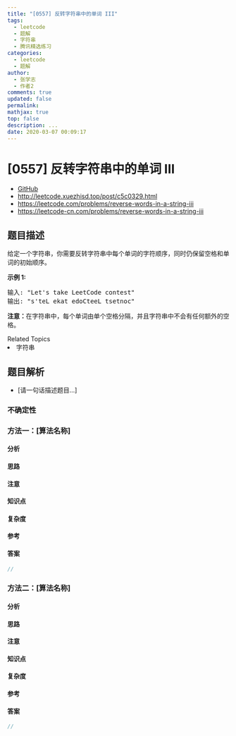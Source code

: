 ```yaml
---
title: "[0557] 反转字符串中的单词 III"
tags:
  - leetcode
  - 题解
  - 字符串
  - 腾讯精选练习
categories:
  - leetcode
  - 题解
author:
  - 张学志
  - 作者2
comments: true
updated: false
permalink:
mathjax: true
top: false
description: ...
date: 2020-03-07 00:09:17
---
```



# [0557] 反转字符串中的单词 III
* [GitHub](https://github.com/algoboy101/LeetCodeCrowdsource/tree/master/_posts/QA/%5B0557%5D%20%E5%8F%8D%E8%BD%AC%E5%AD%97%E7%AC%A6%E4%B8%B2%E4%B8%AD%E7%9A%84%E5%8D%95%E8%AF%8D%20III.md)
* http://leetcode.xuezhisd.top/post/c5c0329.html
* https://leetcode.com/problems/reverse-words-in-a-string-iii
* https://leetcode-cn.com/problems/reverse-words-in-a-string-iii


## 题目描述

<p>给定一个字符串，你需要反转字符串中每个单词的字符顺序，同时仍保留空格和单词的初始顺序。</p>

<p><strong>示例&nbsp;1:</strong></p>

<pre>
输入: &quot;Let&#39;s take LeetCode contest&quot;
输出: &quot;s&#39;teL ekat edoCteeL tsetnoc&quot;<strong><strong><strong>&nbsp;</strong></strong></strong>
</pre>

<p><strong><strong><strong><strong>注意：</strong></strong></strong></strong>在字符串中，每个单词由单个空格分隔，并且字符串中不会有任何额外的空格。</p>
<div><div>Related Topics</div><div><li>字符串</li></div></div>


## 题目解析
* [请一句话描述题目...]

### 不确定性


### 方法一：[算法名称]

#### 分析

#### 思路

#### 注意

#### 知识点

#### 复杂度

#### 参考

#### 答案

```cpp
//
```


### 方法二：[算法名称]

#### 分析

#### 思路

#### 注意

#### 知识点

#### 复杂度

#### 参考

#### 答案

```cpp
//
```


